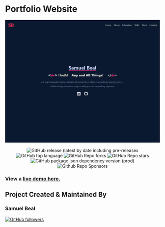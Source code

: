 # Portfolio Website

![image](https://github.com/spbeal/reactjs/blob/main/src/assets/demoimage.png)

<div align="center">

<img alt="GitHub release (latest by date including pre-releases" src="https://img.shields.io/github/v/release/spbeal/reactjs?include_prereleases">

<img alt="GitHub top language" src="https://img.shields.io/github/languages/top/spbeal/reactjs?style=flat">

<img alt="GitHub Repo forks" src="https://img.shields.io/github/forks/spbeal/reactjs?style=flat&color=success">

<img alt="GitHub Repo stars" src="https://img.shields.io/github/stars/spbeal/reactjs?style=flat&color=yellow">

<img alt="GitHub package.json dependency version (prod)" src="https://img.shields.io/github/package-json/dependency-version/spbeal/reactjs/react?style=flat">

<img alt="Github Repo Sponsors" src="https://img.shields.io/github/sponsors/spbeal?style=flat&color=blueviolet">

</div>

### View a [live demo here.](https://spbeal.github.io/reactjs/)

## Project Created & Maintained By

### Samuel Beal

[![GitHub followers](https://img.shields.io/github/followers/spbeal.svg?style=social&label=Follow)](https://github.com/spbeal/)


